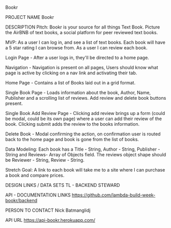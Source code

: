 Bookr

PROJECT NAME
Bookr

DESCRIPTION
Pitch: Bookr is your source for all things Text Book. Picture the AirBNB of text books, a social platform for peer reviewed text books.

MVP: As a user I can log in, and see a list of text books. Each book will have a 5 star rating I can browse from. As a user I can review each book.

Login Page - After a user logs in, they'll be directed to a home page.

Navigation - Navigation is present on all pages, Users should know what page is active by clicking on a nav link and activating their tab.

Home Page - Contains a list of Books laid out in a grid format.

Single Book Page - Loads information about the book, Author, Name, Publisher and a scrolling list of reviews. Add review and delete book buttons present.

Single Book Add Review Page - Clicking add review brings up a form (could be modal, could be its own page) where a user can add their review of the book. Clicking submit adds the review to the books information.

Delete Book - Modal confirming the action, on confirmation user is routed back to the home page and book is gone from the list of books.

Data Modeling: Each book has a Title - String, Author - String, Publisher - String and Reviews- Array of Objects field. The reviews object shape should be Reviewer - String, Review - String.

Stretch Goal: A link to each book will take me to a site where I can purchase a book and compare prices.

DESIGN LINKS / DATA SETS
TL - BACKEND STEWARD

API - DOCUMENTATION LINKS
https://github.com/lambda-build-week-bookr/backend

PERSON TO CONTACT
Nick Batmanglidj

API URL
https://api-bookr.herokuapp.com/
